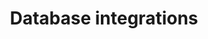 ---
title: "Database integrations"
description: "Everything about ballerina integrator database integrations."
image: "resources/database.jpg"
---